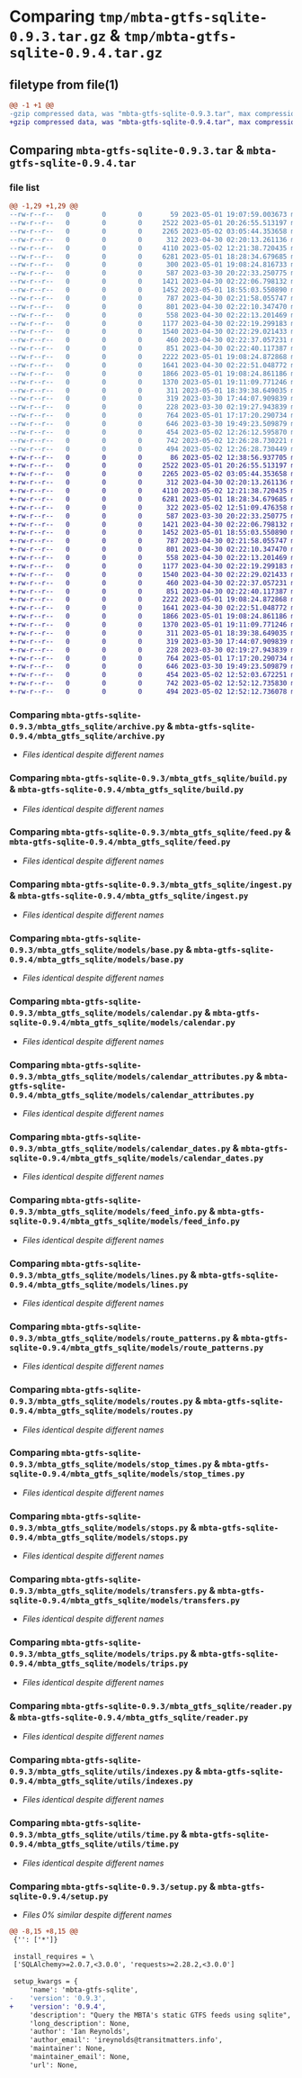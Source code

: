 # Comparing `tmp/mbta-gtfs-sqlite-0.9.3.tar.gz` & `tmp/mbta-gtfs-sqlite-0.9.4.tar.gz`

## filetype from file(1)

```diff
@@ -1 +1 @@
-gzip compressed data, was "mbta-gtfs-sqlite-0.9.3.tar", max compression
+gzip compressed data, was "mbta-gtfs-sqlite-0.9.4.tar", max compression
```

## Comparing `mbta-gtfs-sqlite-0.9.3.tar` & `mbta-gtfs-sqlite-0.9.4.tar`

### file list

```diff
@@ -1,29 +1,29 @@
--rw-r--r--   0        0        0       59 2023-05-01 19:07:59.003673 mbta-gtfs-sqlite-0.9.3/mbta_gtfs_sqlite/__init__.py
--rw-r--r--   0        0        0     2522 2023-05-01 20:26:55.513197 mbta-gtfs-sqlite-0.9.3/mbta_gtfs_sqlite/archive.py
--rw-r--r--   0        0        0     2265 2023-05-02 03:05:44.353658 mbta-gtfs-sqlite-0.9.3/mbta_gtfs_sqlite/build.py
--rw-r--r--   0        0        0      312 2023-04-30 02:20:13.261136 mbta-gtfs-sqlite-0.9.3/mbta_gtfs_sqlite/compact.py
--rw-r--r--   0        0        0     4110 2023-05-02 12:21:38.720435 mbta-gtfs-sqlite-0.9.3/mbta_gtfs_sqlite/feed.py
--rw-r--r--   0        0        0     6281 2023-05-01 18:28:34.679685 mbta-gtfs-sqlite-0.9.3/mbta_gtfs_sqlite/ingest.py
--rw-r--r--   0        0        0      300 2023-05-01 19:08:24.816733 mbta-gtfs-sqlite-0.9.3/mbta_gtfs_sqlite/models/__init__.py
--rw-r--r--   0        0        0      587 2023-03-30 20:22:33.250775 mbta-gtfs-sqlite-0.9.3/mbta_gtfs_sqlite/models/base.py
--rw-r--r--   0        0        0     1421 2023-04-30 02:22:06.798132 mbta-gtfs-sqlite-0.9.3/mbta_gtfs_sqlite/models/calendar.py
--rw-r--r--   0        0        0     1452 2023-05-01 18:55:03.550890 mbta-gtfs-sqlite-0.9.3/mbta_gtfs_sqlite/models/calendar_attributes.py
--rw-r--r--   0        0        0      787 2023-04-30 02:21:58.055747 mbta-gtfs-sqlite-0.9.3/mbta_gtfs_sqlite/models/calendar_dates.py
--rw-r--r--   0        0        0      801 2023-04-30 02:22:10.347470 mbta-gtfs-sqlite-0.9.3/mbta_gtfs_sqlite/models/feed_info.py
--rw-r--r--   0        0        0      558 2023-04-30 02:22:13.201469 mbta-gtfs-sqlite-0.9.3/mbta_gtfs_sqlite/models/lines.py
--rw-r--r--   0        0        0     1177 2023-04-30 02:22:19.299183 mbta-gtfs-sqlite-0.9.3/mbta_gtfs_sqlite/models/route_patterns.py
--rw-r--r--   0        0        0     1540 2023-04-30 02:22:29.021433 mbta-gtfs-sqlite-0.9.3/mbta_gtfs_sqlite/models/routes.py
--rw-r--r--   0        0        0      460 2023-04-30 02:22:37.057231 mbta-gtfs-sqlite-0.9.3/mbta_gtfs_sqlite/models/shapes.py
--rw-r--r--   0        0        0      851 2023-04-30 02:22:40.117387 mbta-gtfs-sqlite-0.9.3/mbta_gtfs_sqlite/models/stop_times.py
--rw-r--r--   0        0        0     2222 2023-05-01 19:08:24.872868 mbta-gtfs-sqlite-0.9.3/mbta_gtfs_sqlite/models/stops.py
--rw-r--r--   0        0        0     1641 2023-04-30 02:22:51.048772 mbta-gtfs-sqlite-0.9.3/mbta_gtfs_sqlite/models/transfers.py
--rw-r--r--   0        0        0     1866 2023-05-01 19:08:24.861186 mbta-gtfs-sqlite-0.9.3/mbta_gtfs_sqlite/models/trips.py
--rw-r--r--   0        0        0     1370 2023-05-01 19:11:09.771246 mbta-gtfs-sqlite-0.9.3/mbta_gtfs_sqlite/reader.py
--rw-r--r--   0        0        0      311 2023-05-01 18:39:38.649035 mbta-gtfs-sqlite-0.9.3/mbta_gtfs_sqlite/session.py
--rw-r--r--   0        0        0      319 2023-03-30 17:44:07.909839 mbta-gtfs-sqlite-0.9.3/mbta_gtfs_sqlite/utils/decorators.py
--rw-r--r--   0        0        0      228 2023-03-30 02:19:27.943839 mbta-gtfs-sqlite-0.9.3/mbta_gtfs_sqlite/utils/enum.py
--rw-r--r--   0        0        0      764 2023-05-01 17:17:20.290734 mbta-gtfs-sqlite-0.9.3/mbta_gtfs_sqlite/utils/indexes.py
--rw-r--r--   0        0        0      646 2023-03-30 19:49:23.509879 mbta-gtfs-sqlite-0.9.3/mbta_gtfs_sqlite/utils/time.py
--rw-r--r--   0        0        0      454 2023-05-02 12:26:12.595870 mbta-gtfs-sqlite-0.9.3/pyproject.toml
--rw-r--r--   0        0        0      742 2023-05-02 12:26:28.730221 mbta-gtfs-sqlite-0.9.3/setup.py
--rw-r--r--   0        0        0      494 2023-05-02 12:26:28.730449 mbta-gtfs-sqlite-0.9.3/PKG-INFO
+-rw-r--r--   0        0        0       86 2023-05-02 12:38:56.937705 mbta-gtfs-sqlite-0.9.4/mbta_gtfs_sqlite/__init__.py
+-rw-r--r--   0        0        0     2522 2023-05-01 20:26:55.513197 mbta-gtfs-sqlite-0.9.4/mbta_gtfs_sqlite/archive.py
+-rw-r--r--   0        0        0     2265 2023-05-02 03:05:44.353658 mbta-gtfs-sqlite-0.9.4/mbta_gtfs_sqlite/build.py
+-rw-r--r--   0        0        0      312 2023-04-30 02:20:13.261136 mbta-gtfs-sqlite-0.9.4/mbta_gtfs_sqlite/compact.py
+-rw-r--r--   0        0        0     4110 2023-05-02 12:21:38.720435 mbta-gtfs-sqlite-0.9.4/mbta_gtfs_sqlite/feed.py
+-rw-r--r--   0        0        0     6281 2023-05-01 18:28:34.679685 mbta-gtfs-sqlite-0.9.4/mbta_gtfs_sqlite/ingest.py
+-rw-r--r--   0        0        0      322 2023-05-02 12:51:09.476358 mbta-gtfs-sqlite-0.9.4/mbta_gtfs_sqlite/models/__init__.py
+-rw-r--r--   0        0        0      587 2023-03-30 20:22:33.250775 mbta-gtfs-sqlite-0.9.4/mbta_gtfs_sqlite/models/base.py
+-rw-r--r--   0        0        0     1421 2023-04-30 02:22:06.798132 mbta-gtfs-sqlite-0.9.4/mbta_gtfs_sqlite/models/calendar.py
+-rw-r--r--   0        0        0     1452 2023-05-01 18:55:03.550890 mbta-gtfs-sqlite-0.9.4/mbta_gtfs_sqlite/models/calendar_attributes.py
+-rw-r--r--   0        0        0      787 2023-04-30 02:21:58.055747 mbta-gtfs-sqlite-0.9.4/mbta_gtfs_sqlite/models/calendar_dates.py
+-rw-r--r--   0        0        0      801 2023-04-30 02:22:10.347470 mbta-gtfs-sqlite-0.9.4/mbta_gtfs_sqlite/models/feed_info.py
+-rw-r--r--   0        0        0      558 2023-04-30 02:22:13.201469 mbta-gtfs-sqlite-0.9.4/mbta_gtfs_sqlite/models/lines.py
+-rw-r--r--   0        0        0     1177 2023-04-30 02:22:19.299183 mbta-gtfs-sqlite-0.9.4/mbta_gtfs_sqlite/models/route_patterns.py
+-rw-r--r--   0        0        0     1540 2023-04-30 02:22:29.021433 mbta-gtfs-sqlite-0.9.4/mbta_gtfs_sqlite/models/routes.py
+-rw-r--r--   0        0        0      460 2023-04-30 02:22:37.057231 mbta-gtfs-sqlite-0.9.4/mbta_gtfs_sqlite/models/shapes.py
+-rw-r--r--   0        0        0      851 2023-04-30 02:22:40.117387 mbta-gtfs-sqlite-0.9.4/mbta_gtfs_sqlite/models/stop_times.py
+-rw-r--r--   0        0        0     2222 2023-05-01 19:08:24.872868 mbta-gtfs-sqlite-0.9.4/mbta_gtfs_sqlite/models/stops.py
+-rw-r--r--   0        0        0     1641 2023-04-30 02:22:51.048772 mbta-gtfs-sqlite-0.9.4/mbta_gtfs_sqlite/models/transfers.py
+-rw-r--r--   0        0        0     1866 2023-05-01 19:08:24.861186 mbta-gtfs-sqlite-0.9.4/mbta_gtfs_sqlite/models/trips.py
+-rw-r--r--   0        0        0     1370 2023-05-01 19:11:09.771246 mbta-gtfs-sqlite-0.9.4/mbta_gtfs_sqlite/reader.py
+-rw-r--r--   0        0        0      311 2023-05-01 18:39:38.649035 mbta-gtfs-sqlite-0.9.4/mbta_gtfs_sqlite/session.py
+-rw-r--r--   0        0        0      319 2023-03-30 17:44:07.909839 mbta-gtfs-sqlite-0.9.4/mbta_gtfs_sqlite/utils/decorators.py
+-rw-r--r--   0        0        0      228 2023-03-30 02:19:27.943839 mbta-gtfs-sqlite-0.9.4/mbta_gtfs_sqlite/utils/enum.py
+-rw-r--r--   0        0        0      764 2023-05-01 17:17:20.290734 mbta-gtfs-sqlite-0.9.4/mbta_gtfs_sqlite/utils/indexes.py
+-rw-r--r--   0        0        0      646 2023-03-30 19:49:23.509879 mbta-gtfs-sqlite-0.9.4/mbta_gtfs_sqlite/utils/time.py
+-rw-r--r--   0        0        0      454 2023-05-02 12:52:03.672251 mbta-gtfs-sqlite-0.9.4/pyproject.toml
+-rw-r--r--   0        0        0      742 2023-05-02 12:52:12.735830 mbta-gtfs-sqlite-0.9.4/setup.py
+-rw-r--r--   0        0        0      494 2023-05-02 12:52:12.736078 mbta-gtfs-sqlite-0.9.4/PKG-INFO
```

### Comparing `mbta-gtfs-sqlite-0.9.3/mbta_gtfs_sqlite/archive.py` & `mbta-gtfs-sqlite-0.9.4/mbta_gtfs_sqlite/archive.py`

 * *Files identical despite different names*

### Comparing `mbta-gtfs-sqlite-0.9.3/mbta_gtfs_sqlite/build.py` & `mbta-gtfs-sqlite-0.9.4/mbta_gtfs_sqlite/build.py`

 * *Files identical despite different names*

### Comparing `mbta-gtfs-sqlite-0.9.3/mbta_gtfs_sqlite/feed.py` & `mbta-gtfs-sqlite-0.9.4/mbta_gtfs_sqlite/feed.py`

 * *Files identical despite different names*

### Comparing `mbta-gtfs-sqlite-0.9.3/mbta_gtfs_sqlite/ingest.py` & `mbta-gtfs-sqlite-0.9.4/mbta_gtfs_sqlite/ingest.py`

 * *Files identical despite different names*

### Comparing `mbta-gtfs-sqlite-0.9.3/mbta_gtfs_sqlite/models/base.py` & `mbta-gtfs-sqlite-0.9.4/mbta_gtfs_sqlite/models/base.py`

 * *Files identical despite different names*

### Comparing `mbta-gtfs-sqlite-0.9.3/mbta_gtfs_sqlite/models/calendar.py` & `mbta-gtfs-sqlite-0.9.4/mbta_gtfs_sqlite/models/calendar.py`

 * *Files identical despite different names*

### Comparing `mbta-gtfs-sqlite-0.9.3/mbta_gtfs_sqlite/models/calendar_attributes.py` & `mbta-gtfs-sqlite-0.9.4/mbta_gtfs_sqlite/models/calendar_attributes.py`

 * *Files identical despite different names*

### Comparing `mbta-gtfs-sqlite-0.9.3/mbta_gtfs_sqlite/models/calendar_dates.py` & `mbta-gtfs-sqlite-0.9.4/mbta_gtfs_sqlite/models/calendar_dates.py`

 * *Files identical despite different names*

### Comparing `mbta-gtfs-sqlite-0.9.3/mbta_gtfs_sqlite/models/feed_info.py` & `mbta-gtfs-sqlite-0.9.4/mbta_gtfs_sqlite/models/feed_info.py`

 * *Files identical despite different names*

### Comparing `mbta-gtfs-sqlite-0.9.3/mbta_gtfs_sqlite/models/lines.py` & `mbta-gtfs-sqlite-0.9.4/mbta_gtfs_sqlite/models/lines.py`

 * *Files identical despite different names*

### Comparing `mbta-gtfs-sqlite-0.9.3/mbta_gtfs_sqlite/models/route_patterns.py` & `mbta-gtfs-sqlite-0.9.4/mbta_gtfs_sqlite/models/route_patterns.py`

 * *Files identical despite different names*

### Comparing `mbta-gtfs-sqlite-0.9.3/mbta_gtfs_sqlite/models/routes.py` & `mbta-gtfs-sqlite-0.9.4/mbta_gtfs_sqlite/models/routes.py`

 * *Files identical despite different names*

### Comparing `mbta-gtfs-sqlite-0.9.3/mbta_gtfs_sqlite/models/stop_times.py` & `mbta-gtfs-sqlite-0.9.4/mbta_gtfs_sqlite/models/stop_times.py`

 * *Files identical despite different names*

### Comparing `mbta-gtfs-sqlite-0.9.3/mbta_gtfs_sqlite/models/stops.py` & `mbta-gtfs-sqlite-0.9.4/mbta_gtfs_sqlite/models/stops.py`

 * *Files identical despite different names*

### Comparing `mbta-gtfs-sqlite-0.9.3/mbta_gtfs_sqlite/models/transfers.py` & `mbta-gtfs-sqlite-0.9.4/mbta_gtfs_sqlite/models/transfers.py`

 * *Files identical despite different names*

### Comparing `mbta-gtfs-sqlite-0.9.3/mbta_gtfs_sqlite/models/trips.py` & `mbta-gtfs-sqlite-0.9.4/mbta_gtfs_sqlite/models/trips.py`

 * *Files identical despite different names*

### Comparing `mbta-gtfs-sqlite-0.9.3/mbta_gtfs_sqlite/reader.py` & `mbta-gtfs-sqlite-0.9.4/mbta_gtfs_sqlite/reader.py`

 * *Files identical despite different names*

### Comparing `mbta-gtfs-sqlite-0.9.3/mbta_gtfs_sqlite/utils/indexes.py` & `mbta-gtfs-sqlite-0.9.4/mbta_gtfs_sqlite/utils/indexes.py`

 * *Files identical despite different names*

### Comparing `mbta-gtfs-sqlite-0.9.3/mbta_gtfs_sqlite/utils/time.py` & `mbta-gtfs-sqlite-0.9.4/mbta_gtfs_sqlite/utils/time.py`

 * *Files identical despite different names*

### Comparing `mbta-gtfs-sqlite-0.9.3/setup.py` & `mbta-gtfs-sqlite-0.9.4/setup.py`

 * *Files 0% similar despite different names*

```diff
@@ -8,15 +8,15 @@
 {'': ['*']}
 
 install_requires = \
 ['SQLAlchemy>=2.0.7,<3.0.0', 'requests>=2.28.2,<3.0.0']
 
 setup_kwargs = {
     'name': 'mbta-gtfs-sqlite',
-    'version': '0.9.3',
+    'version': '0.9.4',
     'description': "Query the MBTA's static GTFS feeds using sqlite",
     'long_description': None,
     'author': 'Ian Reynolds',
     'author_email': 'ireynolds@transitmatters.info',
     'maintainer': None,
     'maintainer_email': None,
     'url': None,
```

